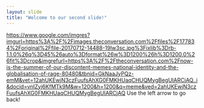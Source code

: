 ```yaml
---
layout: slide
title: "Welcome to our second slide!"
---
```

https://www.google.com/imgres?imgurl=https%3A%2F%2Fimages.theconversation.com%2Ffiles%2F177834%2Foriginal%2Ffile-20170712-14488-19lw3sc.jpg%3Fixlib%3Drb-1.1.0%26q%3D45%26auto%3Dformat%26w%3D1200%26h%3D1200.0%26fit%3Dcrop&imgrefurl=https%3A%2F%2Ftheconversation.com%2Fnow-is-the-summer-of-our-discontent-memes-national-identity-and-the-globalisation-of-rage-80480&tbnid=GkNaaJyPQz-emM&vet=12ahUKEwjN3czFuufsAhXG0FMKHUaqCHUQMygBegUIARCjAQ..i&docid=vnIZyj6KfMTk9M&w=1200&h=1200&q=meme&ved=2ahUKEwjN3czFuufsAhXG0FMKHUaqCHUQMygBegUIARCjAQ
Use the left arrow to go back!
